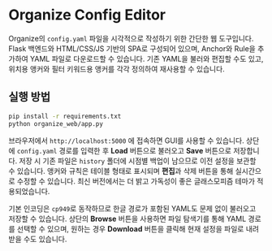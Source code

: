 # Organize Config Editor

Organize의 `config.yaml` 파일을 시각적으로 작성하기 위한 간단한 웹 도구입니다. Flask 백엔드와 HTML/CSS/JS 기반의 SPA로 구성되어 있으며, Anchor와 Rule을 추가하여 YAML 파일로 다운로드할 수 있습니다. 기존 YAML을 불러와 편집할 수도 있고, 위치용 앵커와 필터 키워드용 앵커를 각각 정의하여 재사용할 수 있습니다.

## 실행 방법

```bash
pip install -r requirements.txt
python organize_web/app.py
```

브라우저에서 `http://localhost:5000` 에 접속하면 GUI를 사용할 수 있습니다. 상단에 `config.yaml` 경로를 입력한 후 **Load** 버튼으로 불러오고 **Save** 버튼으로 저장합니다.
저장 시 기존 파일은 `history` 폴더에 시점별 백업이 남으므로 이전 설정을 보관할 수 있습니다.
앵커와 규칙은 테이블 형태로 표시되며 **편집**과 삭제 버튼을 통해 실시간으로 수정할 수 있습니다. 최신 버전에서는 더 밝고 가독성이 좋은 글래스모피즘 테마가 적용되었습니다.

기본 인코딩은 `cp949`로 동작하므로 한글 경로가 포함된 YAML도 문제 없이 불러오고 저장할 수 있습니다. 상단의 **Browse** 버튼을 사용하면 파일 탐색기를 통해 YAML 경로를 선택할 수 있으며, 원하는 경우 **Download** 버튼을 클릭해 현재 설정을 파일로 내려 받을 수도 있습니다.
